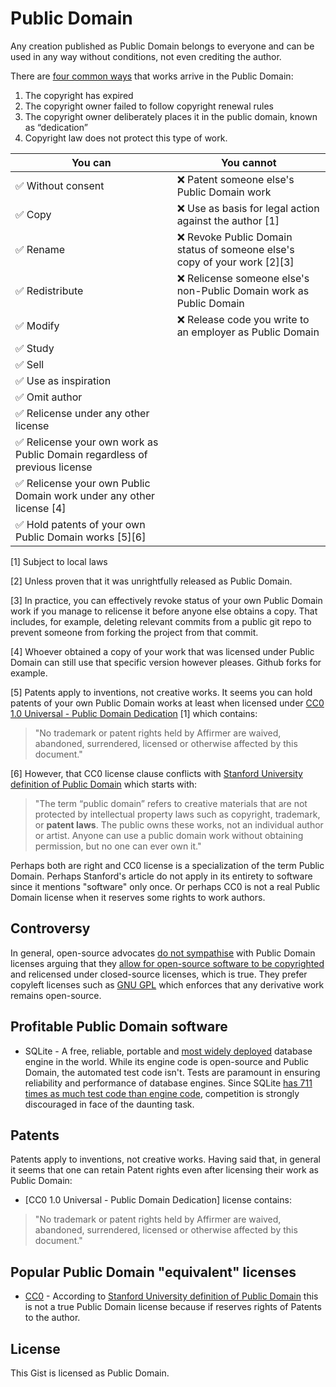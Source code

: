 # Public Domain

Any creation published as Public Domain belongs to everyone and can be used in any way without conditions, not even crediting the author.

There are [four common ways](https://fairuse.stanford.edu/overview/public-domain/welcome/) that works arrive in the Public Domain:

1. The copyright has expired
1. The copyright owner failed to follow copyright renewal rules
1. The copyright owner deliberately places it in the public domain, known as “dedication”
1. Copyright law does not protect this type of work.

You can | You cannot
--- | ---
✅ Without consent | ❌ Patent someone else's Public Domain work
✅ Copy | ❌ Use as basis for legal action against the author [1]
✅ Rename | ❌ Revoke Public Domain status of someone else's copy of your work [2][3]
✅ Redistribute | ❌ Relicense someone else's non-Public Domain work as Public Domain
✅ Modify | ❌ Release code you write to an employer as Public Domain
✅ Study |
✅ Sell |
✅ Use as inspiration |
✅ Omit author |
✅ Relicense under any other license |
✅ Relicense your own work as Public Domain regardless of previous license |
✅ Relicense your own Public Domain work under any other license [4] |
✅ Hold patents of your own Public Domain works [5][6] |

[1] Subject to local laws

[2] Unless proven that it was unrightfully released as Public Domain.

[3] In practice, you can effectively revoke status of your own Public Domain work if you manage to relicense it before anyone else obtains a copy. That includes, for example, deleting relevant commits from a public git repo to prevent someone from forking the project from that commit.

[4] Whoever obtained a copy of your work that was licensed under Public Domain can still use that specific version however pleases. Github forks for example.

[5] Patents apply to inventions, not creative works. It seems you can hold patents of your own Public Domain works at least when licensed under [CC0 1.0 Universal - Public Domain Dedication](https://creativecommons.org/publicdomain/zero/1.0/legalcode) [1] which contains:

 > "No trademark or patent rights held by Affirmer are waived, abandoned, surrendered, licensed or otherwise affected by this document."
 
[6] However, that CC0 license clause conflicts with [Stanford University definition of Public Domain](https://fairuse.stanford.edu/overview/public-domain/welcome/) which starts with:
 
 > "The term “public domain” refers to creative materials that are not protected by intellectual property laws such as copyright, trademark, or **patent laws**. The public owns these works, not an individual author or artist. Anyone can use a public domain work without obtaining permission, but no one can ever own it."
 
 Perhaps both are right and CC0 license is a specialization of the term Public Domain. Perhaps Stanford's article do not apply in its entirety to software since it mentions "software" only once. Or perhaps CC0 is not a real Public Domain license when it reserves some rights to work authors.

## Controversy

In general, open-source advocates [do not sympathise](https://opensource.org/faq#public-domain) with Public Domain licenses arguing that they [allow for open-source software to be copyrighted](https://opensource.org/faq#cc-zero) and relicensed under closed-source licenses, which is true. They prefer copyleft licenses such as [GNU GPL](https://en.wikipedia.org/wiki/GNU_General_Public_License) which enforces that any derivative work remains open-source.

## Profitable Public Domain software

* SQLite - A free, reliable, portable and [most widely deployed](https://www.sqlite.org/mostdeployed.html) database engine in the world. While its engine code is open-source and Public Domain, the automated test code isn't. Tests are paramount in ensuring reliability and performance of database engines. Since SQLite [has 711 times as much test code than engine code](https://www.sqlite.org/testing.html), competition is strongly discouraged in face of the daunting task.

## Patents

Patents apply to inventions, not creative works. Having said that, in general it seems that one can retain Patent rights even after licensing their work as Public Domain:

* [CC0 1.0 Universal - Public Domain Dedication] license contains:

> "No trademark or patent rights held by Affirmer are waived, abandoned, surrendered, licensed or otherwise affected by this document."

## Popular Public Domain "equivalent" licenses

* [CC0](https://creativecommons.org/publicdomain/zero/1.0/legalcode) - According to [Stanford University definition of Public Domain](https://fairuse.stanford.edu/overview/public-domain/welcome/) this is not a true Public Domain license because if reserves rights of Patents to the author.

## License

This Gist is licensed as Public Domain.